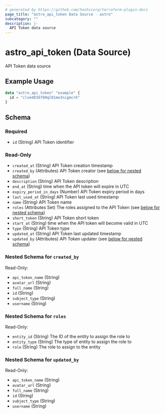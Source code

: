 ```yaml
---
# generated by https://github.com/hashicorp/terraform-plugin-docs
page_title: "astro_api_token Data Source - astro"
subcategory: ""
description: |-
  API Token data source
---
```


# astro_api_token (Data Source)

API Token data source

## Example Usage

```terraform
data "astro_api_token" "example" {
  id = "clxm4836f00ql01me3nigmcr6"
}
```

<!-- schema generated by tfplugindocs -->
## Schema

### Required

- `id` (String) API Token identifier

### Read-Only

- `created_at` (String) API Token creation timestamp
- `created_by` (Attributes) API Token creator (see [below for nested schema](#nestedatt--created_by))
- `description` (String) API Token description
- `end_at` (String) time when the API token will expire in UTC
- `expiry_period_in_days` (Number) API Token expiry period in days
- `last_used_at` (String) API Token last used timestamp
- `name` (String) API Token name
- `roles` (Attributes Set) The roles assigned to the API Token (see [below for nested schema](#nestedatt--roles))
- `short_token` (String) API Token short token
- `start_at` (String) time when the API token will become valid in UTC
- `type` (String) API Token type
- `updated_at` (String) API Token last updated timestamp
- `updated_by` (Attributes) API Token updater (see [below for nested schema](#nestedatt--updated_by))

<a id="nestedatt--created_by"></a>
### Nested Schema for `created_by`

Read-Only:

- `api_token_name` (String)
- `avatar_url` (String)
- `full_name` (String)
- `id` (String)
- `subject_type` (String)
- `username` (String)


<a id="nestedatt--roles"></a>
### Nested Schema for `roles`

Read-Only:

- `entity_id` (String) The ID of the entity to assign the role to
- `entity_type` (String) The type of entity to assign the role to
- `role` (String) The role to assign to the entity


<a id="nestedatt--updated_by"></a>
### Nested Schema for `updated_by`

Read-Only:

- `api_token_name` (String)
- `avatar_url` (String)
- `full_name` (String)
- `id` (String)
- `subject_type` (String)
- `username` (String)
